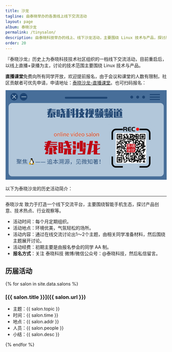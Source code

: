 ```yaml
---
title: 沙龙
tagline: 由泰晓举办的各类线上线下交流活动
layout: page
album: 泰晓沙龙
permalink: /tinysalon/
description: 由泰晓科技举办的线上、线下沙龙活动，主要围绕 Linux 技术与产品，探讨产品创意、技术热点、行业观察等。
order: 20
---
```


『泰晓沙龙』历史上为泰晓科技技术社区组织的一档线下交流活动，目前重启后，以线上直播+录播为主，讨论的技术范围主要围绕 Linux 技术与产品。

**直播课堂**免费向所有同学开放，欢迎提前报名，由于会议和课堂的人数有限制，社区贡献者可优先申请，申请地址：[泰晓沙龙-直播课堂](https://www.cctalk.com/m/group/89433087)。也可扫码报名：

![泰晓科技-直播课堂-报名入口](/wp-content/uploads/2021/03/tinylab-salon-video.png)

以下为泰晓沙龙的历史活动简介：

<hr>

泰晓沙龙 致力于打造一个线下交流平台，主要围绕智能手机生态，探讨产品创意、技术热点、行业观察等。

* 活动时间：每个月定期组织。
* 活动地点：环境优美，气氛轻松的场所。
* 活动内容：通过在线交流讨论出1～2个主题，由相关同学准备材料，然后围绕主题展开讨论。
* 活动经费：初期主要是由报名参会的同学 AA 制。
* <b>报名方式</b>：关注 泰晓科技 微博/微信公众号：@泰晓科技，然后私信留言。

## 历届活动

{% for salon in site.data.salons %}

### [{{ salon.title }}]({{ salon.url }})

  * 主题：{{ salon.topic }}
  * 时间：{{ salon.time }}
  * 地点：{{ salon.addr }}
  * 人员：{{ salon.people }}
  * 小结：{{ salon.desc }}

{% endfor %}

